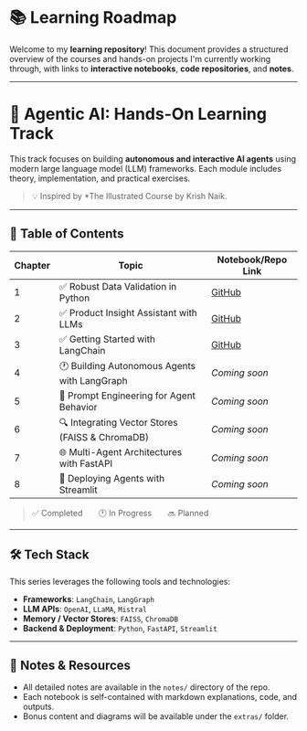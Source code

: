 # 📚 Learning Roadmap

Welcome to my **learning repository**! This document provides a structured overview of the courses and hands-on projects I'm currently working through, with links to **interactive notebooks**, **code repositories**, and **notes**.

---

# 🤖 Agentic AI: Hands-On Learning Track

This track focuses on building **autonomous and interactive AI agents** using modern large language model (LLM) frameworks. Each module includes theory, implementation, and practical exercises.

> 💡 Inspired by *The Illustrated Course by Krish Naik.

---

## 📘 Table of Contents

| Chapter | Topic                                          | Notebook/Repo Link |
|---------|------------------------------------------------|--------------------|
| 1       | ✅ Robust Data Validation in Python            | [GitHub](https://github.com/Nahidzeinali-web/1-Agentic-AI-Course/tree/main) |
| 2       | ✅ Product Insight Assistant with LLMs         | [GitHub](https://github.com/Nahidzeinali-web/Product-Price-Finder-with-LLMs) |
| 3       | ✅ Getting Started with LangChain              | [GitHub](https://github.com/Nahidzeinali-web/2-Agentic-AI-course) |
| 4       | 🕐 Building Autonomous Agents with LangGraph   | _Coming soon_ |
| 5       | 🧠 Prompt Engineering for Agent Behavior       | _Coming soon_ |
| 6       | 🔍 Integrating Vector Stores (FAISS & ChromaDB)| _Coming soon_ |
| 7       | 🌐 Multi-Agent Architectures with FastAPI      | _Coming soon_ |
| 8       | 🚀 Deploying Agents with Streamlit             | _Coming soon_ |

> ✅ Completed  🕐 In Progress  🔜 Planned

---

## 🛠️ Tech Stack

This series leverages the following tools and technologies:

- **Frameworks**: `LangChain`, `LangGraph`
- **LLM APIs**: `OpenAI`, `LLaMA`, `Mistral`
- **Memory / Vector Stores**: `FAISS`, `ChromaDB`
- **Backend & Deployment**: `Python`, `FastAPI`, `Streamlit`

---

## 📝 Notes & Resources

- All detailed notes are available in the `notes/` directory of the repo.
- Each notebook is self-contained with markdown explanations, code, and outputs.
- Bonus content and diagrams will be available under the `extras/` folder.


